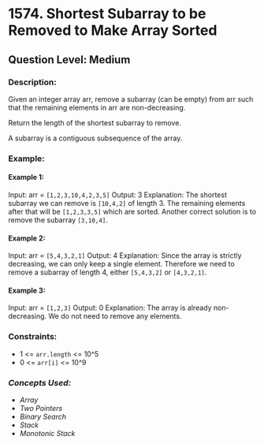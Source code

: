 # 1574. Shortest Subarray to be Removed to Make Array Sorted
## Question Level: Medium
### Description:
Given an integer array arr, remove a subarray (can be empty) from arr such that the remaining elements in arr are non-decreasing.

Return the length of the shortest subarray to remove.

A subarray is a contiguous subsequence of the array.

### Example:

#### Example 1:

Input: arr = `[1,2,3,10,4,2,3,5]`
Output: 3
Explanation: The shortest subarray we can remove is `[10,4,2]` of length 3. The remaining elements after that will be `[1,2,3,3,5]` which are sorted.
Another correct solution is to remove the subarray `[3,10,4]`.
#### Example 2:

Input: arr = `[5,4,3,2,1]`
Output: 4
Explanation: Since the array is strictly decreasing, we can only keep a single element. Therefore we need to remove a subarray of length 4, either `[5,4,3,2]` or `[4,3,2,1]`.
#### Example 3:

Input: arr = `[1,2,3]`
Output: 0
Explanation: The array is already non-decreasing. We do not need to remove any elements.

### Constraints:

- 1 <= `arr.length` <= 10^5
- 0 <= `arr[i]` <= 10^9

### <i>Concepts Used:
- Array
- Two Pointers
- Binary Search
- Stack
- Monotonic Stack </i>